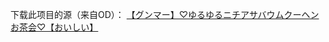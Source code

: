 下载此项目的源（来自OD）：
[【グンマー】♡ゆるゆるニチアサバウムクーヘンお茶会♡【おいしい】](https://archive.mbalice.com/down/%E7%94%9F%E8%82%89/%E6%B2%B9%E7%AE%A1%E7%94%9F%E8%82%89/2019.9/%E3%80%90%E3%82%B0%E3%83%B3%E3%83%9E%E3%83%BC%E3%80%91%E2%99%A1%E3%82%86%E3%82%8B%E3%82%86%E3%82%8B%E3%83%8B%E3%83%81%E3%82%A2%E3%82%B5%E3%83%90%E3%82%A6%E3%83%A0%E3%82%AF%E3%83%BC%E3%83%98%E3%83%B3%E3%81%8A%E8%8C%B6%E4%BC%9A%E2%99%A1%E3%80%90%E3%81%8A%E3%81%84%E3%81%97%E3%81%84%E3%80%91.mp4)
